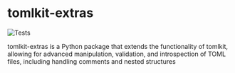 # tomlkit-extras
![Tests](https://github.com/galactixx/tomlkit-extras/actions/workflows/continuous_integration.yaml/badge.svg)

tomlkit-extras is a Python package that extends the functionality of tomlkit, allowing for advanced manipulation, validation, and introspection of TOML files, including handling comments and nested structures
